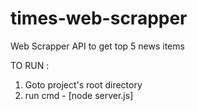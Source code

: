 # times-web-scrapper
Web Scrapper API to get top 5 news items 

TO RUN :
1. Goto project's root directory
2. run cmd - [node server.js]
